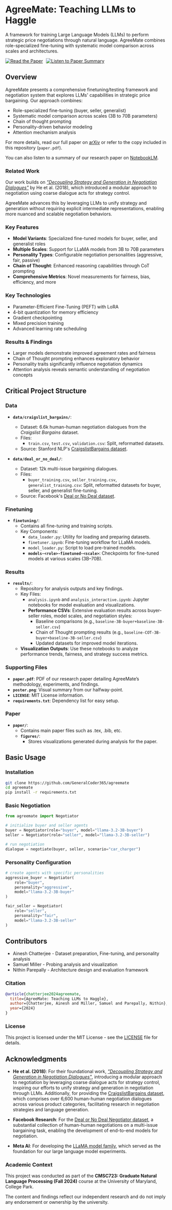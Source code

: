 # AgreeMate: Teaching LLMs to Haggle

A framework for training Large Language Models (LLMs) to perform strategic price negotiations through natural language. AgreeMate combines role-specialized fine-tuning with systematic model comparison across scales and architectures.

<div style="display: flex; flex-wrap: wrap; gap: 10px; align-items: center;">
  <a href="https://arxiv.org/abs/PLACEHOLDER" target="_blank" rel="noopener noreferrer">
    <img src="https://img.shields.io/badge/📄_Read_the_Paper-arXiv-orange" alt="Read the Paper">
  </a>
  <a href="https://notebooklm.google.com/notebook/603ffc75-00a3-4269-8a8a-e10d4d9634ec/audio" target="_blank" rel="noopener noreferrer">
    <img src="https://img.shields.io/badge/🎧_Listen_to_Paper_Summary-NotebookLM-blue" alt="Listen to Paper Summary">
  </a>
</div>


## Overview

AgreeMate presents a comprehensive finetuning/testing framework and negotiation system that explores LLMs' capabilities in strategic price bargaining. Our approach combines:

- Role-specialized fine-tuning (buyer, seller, generalist)
- Systematic model comparison across scales (3B to 70B parameters)
- Chain of thought prompting
- Personality-driven behavior modeling
- Attention mechanism analysis

For more details, read our full paper on [arXiv](https://arxiv.org/abs/PLACEHOLDER) or refer to the copy included in this repository (`paper.pdf`).

You can also listen to a summary of our research paper on [NotebookLM](https://notebooklm.google.com/notebook/603ffc75-00a3-4269-8a8a-e10d4d9634ec/audio).

### Related Work

Our work builds on [*"Decoupling Strategy and Generation in Negotiation Dialogues"*](https://arxiv.org/abs/1808.09637) by He et al. (2018), which introduced a modular approach to negotiation using coarse dialogue acts for strategy control.

AgreeMate advances this by leveraging LLMs to unify strategy and generation without requiring explicit intermediate representations, enabling more nuanced and scalable negotiation behaviors.

### Key Features

- **Model Variants**: Specialized fine-tuned models for buyer, seller, and generalist roles
- **Multiple Scales**: Support for LLaMA models from 3B to 70B parameters
- **Personality Types**: Configurable negotiation personalities (aggressive, fair, passive)
- **Chain of Thought**: Enhanced reasoning capabilities through CoT prompting
- **Comprehensive Metrics**: Novel measurements for fairness, bias, efficiency, and more

### Key Technologies

- Parameter-Efficient Fine-Tuning (PEFT) with LoRA
- 4-bit quantization for memory efficiency
- Gradient checkpointing
- Mixed precision training
- Advanced learning rate scheduling

### Results & Findings

- Larger models demonstrate improved agreement rates and fairness
- Chain of Thought prompting enhances exploratory behavior
- Personality traits significantly influence negotiation dynamics
- Attention analysis reveals semantic understanding of negotiation concepts


## Critical Project Structure

### Data
- **`data/craigslist_bargains/`**:
  - Dataset: 6.6k human-human negotiation dialogues from the *Craigslist Bargains* dataset.
  - Files:
    - `train.csv`, `test.csv`, `validation.csv`: Split, reformatted datasets.
  - Source: Stanford NLP's [CraigslistBargains dataset](https://huggingface.co/datasets/stanfordnlp/craigslist_bargains).

- **`data/deal_or_no_deal/`**:
  - Dataset: 12k multi-issue bargaining dialogues.
  - Files:
    - `buyer_training.csv`, `seller_training.csv`, `generalist_training.csv`: Split, reformatted datasets for buyer, seller, and generalist fine-tuning.
  - Source: Facebook's [Deal or No Deal dataset](https://huggingface.co/datasets/mikelewis0/deal_or_no_dialog).

### Finetuning
- **`finetuning/`**:
  - Contains all fine-tuning and training scripts.
  - Key Components:
    - `data_loader.py`: Utility for loading and preparing datasets.
    - `finetuner.ipynb`: Fine-tuning workflow for LLaMA models.
    - `model_loader.py`: Script to load pre-trained models.
    - **`models-<role>-finetuned-<scale>`**: Checkpoints for fine-tuned models at various scales (3B–70B).

### Results
- **`results/`**:
  - Repository for analysis outputs and key findings.
  - Key Files:
    - `analysis.ipynb` and `analysis_interactive.ipynb`: Jupyter notebooks for model evaluation and visualizations.
    - **Performance CSVs**: Extensive evaluation results across buyer-seller roles, model scales, and negotiation styles:
      - Baseline comparisons (e.g., `baseline-3B-buyer+baseline-3B-seller.csv`)
      - Chain of Thought prompting results (e.g., `baseline-COT-3B-buyer+baseline-3B-seller.csv`)
      - Updated datasets for improved model iterations.
  - **Visualization Outputs**: Use these notebooks to analyze performance trends, fairness, and strategy success metrics.

### Supporting Files
- **`paper.pdf`**: PDF of our research paper detailing AgreeMate’s methodology, experiments, and findings.
- **`poster.png`**: Visual summary from our halfway-point.
- **`LICENSE`**: MIT License information.
- **`requirements.txt`**: Dependency list for easy setup.

### Paper
- **`paper/`**:
  - Contains main paper files such as .tex, .bib, etc.
  - **`figures/`**:
    - Stores visualizations generated during analysis for the paper.


## Basic Usage

### Installation

```bash
git clone https://github.com/GeneralCoder365/agreemate
cd agreemate
pip install -r requirements.txt
```

### Basic Negotiation

```python
from agreemate import Negotiator

# initialize buyer and seller agents
buyer = Negotiator(role="buyer", model="llama-3.2-3B-buyer")
seller = Negotiator(role="seller", model="llama-3.2-3B-seller")

# run negotiation
dialogue = negotiate(buyer, seller, scenario="car_charger")
```

### Personality Configuration

```python
# create agents with specific personalities
aggressive_buyer = Negotiator(
    role="buyer",
    personality="aggressive",
    model="llama-3.2-3B-buyer"
)

fair_seller = Negotiator(
    role="seller",
    personality="fair",
    model="llama-3.2-3B-seller"
)
```


## Contributors

- Ainesh Chatterjee - Dataset preparation, Fine-tuning, and personality analysis
- Samuel Miller - Probing analysis and visualization
- Nithin Parepally - Architecture design and evaluation framework

### Citation

```bibtex
@article{chatterjee2024agreemate,
  title={AgreeMate: Teaching LLMs to Haggle},
  author={Chatterjee, Ainesh and Miller, Samuel and Parepally, Nithin},
  year={2024}
}
```

### License

This project is licensed under the MIT License - see the [LICENSE](LICENSE) file for details.


## Acknowledgments
- **He et al. (2018)**: For their foundational work, [*"Decoupling Strategy and Generation in Negotiation Dialogues"*](https://arxiv.org/abs/1808.09637), introducing a modular approach to negotiation by leveraging coarse dialogue acts for strategy control, inspiring our efforts to unify strategy and generation in negotiation through LLMs. Additionally, for providing the [CraigslistBargains dataset](https://huggingface.co/datasets/stanfordnlp/craigslist_bargains), which comprises over 6,600 human-human negotiation dialogues across various product categories, facilitating research in negotiation strategies and language generation.

- **Facebook Research**: For the [Deal or No Deal Negotiator dataset](https://huggingface.co/datasets/mikelewis0/deal_or_no_dialog), a substantial collection of human-human negotiations on a multi-issue bargaining task, enabling the development of end-to-end models for negotiation. 

- **Meta AI**: For developing the [LLaMA model family](https://www.llama.com/), which served as the foundation for our large language model experiments.

### Academic Context

This project was conducted as part of the **CMSC723: Graduate Natural Language Processing (Fall 2024)** course at the University of Maryland, College Park.

The content and findings reflect our independent research and do not imply any endorsement or ownership by the university.
